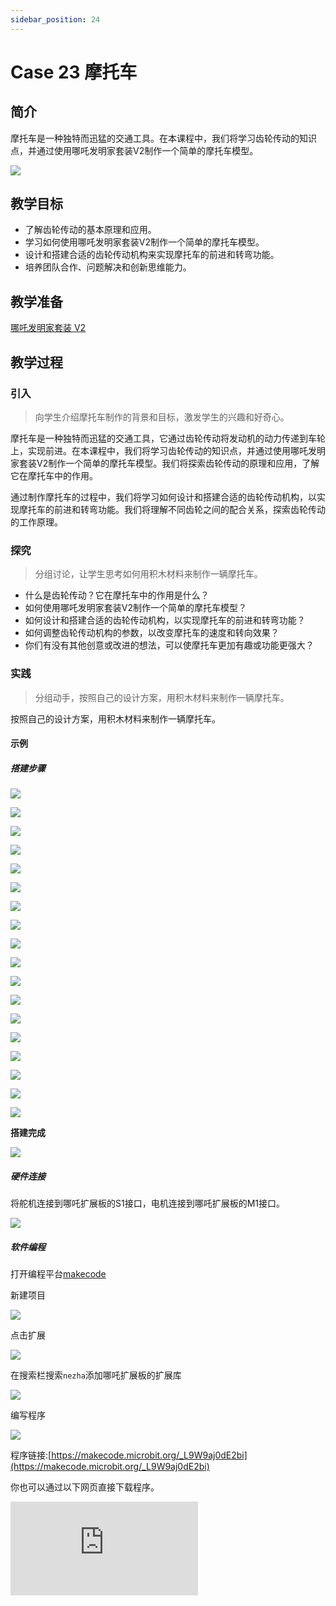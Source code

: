 ```yaml
---
sidebar_position: 24
---
```


# Case 23 摩托车

## 简介

摩托车是一种独特而迅猛的交通工具。在本课程中，我们将学习齿轮传动的知识点，并通过使用哪吒发明家套装V2制作一个简单的摩托车模型。


![](./images/nezha-inventors-kit-v2-case-23-01.png)


## 教学目标

- 了解齿轮传动的基本原理和应用。
- 学习如何使用哪吒发明家套装V2制作一个简单的摩托车模型。
- 设计和搭建合适的齿轮传动机构来实现摩托车的前进和转弯功能。
- 培养团队合作、问题解决和创新思维能力。


## 教学准备

[哪吒发明家套装 V2](https://www.elecfreaks.com/nezha-inventor-s-kit-v2-for-micro-bit.html)


## 教学过程

### 引入

>向学生介绍摩托车制作的背景和目标，激发学生的兴趣和好奇心。

摩托车是一种独特而迅猛的交通工具，它通过齿轮传动将发动机的动力传递到车轮上，实现前进。在本课程中，我们将学习齿轮传动的知识点，并通过使用哪吒发明家套装V2制作一个简单的摩托车模型。我们将探索齿轮传动的原理和应用，了解它在摩托车中的作用。

通过制作摩托车的过程中，我们将学习如何设计和搭建合适的齿轮传动机构，以实现摩托车的前进和转弯功能。我们将理解不同齿轮之间的配合关系，探索齿轮传动的工作原理。

### 探究

>分组讨论，让学生思考如何用积木材料来制作一辆摩托车。

- 什么是齿轮传动？它在摩托车中的作用是什么？
- 如何使用哪吒发明家套装V2制作一个简单的摩托车模型？
- 如何设计和搭建合适的齿轮传动机构，以实现摩托车的前进和转弯功能？
- 如何调整齿轮传动机构的参数，以改变摩托车的速度和转向效果？
- 你们有没有其他创意或改进的想法，可以使摩托车更加有趣或功能更强大？

### 实践

>分组动手，按照自己的设计方案，用积木材料来制作一辆摩托车。

按照自己的设计方案，用积木材料来制作一辆摩托车。

#### 示例

##### 搭建步骤

![](./images/nezha-inventors-kit-v2-step-23-01.png)

![](./images/nezha-inventors-kit-v2-step-23-02.png)

![](./images/nezha-inventors-kit-v2-step-23-03.png)

![](./images/nezha-inventors-kit-v2-step-23-04.png)

![](./images/nezha-inventors-kit-v2-step-23-05.png)

![](./images/nezha-inventors-kit-v2-step-23-06.png)

![](./images/nezha-inventors-kit-v2-step-23-07.png)

![](./images/nezha-inventors-kit-v2-step-23-08.png)

![](./images/nezha-inventors-kit-v2-step-23-09.png)

![](./images/nezha-inventors-kit-v2-step-23-10.png)

![](./images/nezha-inventors-kit-v2-step-23-11.png)

![](./images/nezha-inventors-kit-v2-step-23-12.png)

![](./images/nezha-inventors-kit-v2-step-23-13.png)

![](./images/nezha-inventors-kit-v2-step-23-14.png)

![](./images/nezha-inventors-kit-v2-step-23-15.png)

![](./images/nezha-inventors-kit-v2-step-23-16.png)

![](./images/nezha-inventors-kit-v2-step-23-17.png)

![](./images/nezha-inventors-kit-v2-step-23-18.png)

**搭建完成**

![](./images/nezha-inventors-kit-v2-case-23-01.png)

##### 硬件连接

将舵机连接到哪吒扩展板的S1接口，电机连接到哪吒扩展板的M1接口。

![](./images/nezha-inventors-kit-v2-case-23-02.png)

##### 软件编程

打开编程平台[makecode](https://makecode.microbit.org/#)

新建项目

![](./images/nezha-inventors-kit-v2-case-19-03.png)

点击扩展

![](./images/nezha-inventors-kit-v2-case-19-04.png)


在搜索栏搜索`nezha`添加哪吒扩展板的扩展库

![](./images/nezha-inventors-kit-v2-case-19-06.png)

编写程序

![](./images/nezha-inventors-kit-v2-case-23-07.png)


程序链接:[https://makecode.microbit.org/_L9W9aj0dE2bi](https://makecode.microbit.org/_L9W9aj0dE2bi)

你也可以通过以下网页直接下载程序。

<div
    style={{
        position: 'relative',
        paddingBottom: '60%',
        overflow: 'hidden',
    }}
>
    <iframe
        src="https://makecode.microbit.org/_L9W9aj0dE2bi"
        frameborder="0"
        sandbox="allow-popups allow-forms allow-scripts allow-same-origin"
        style={{
            position: 'absolute',
            width: '100%',
            height: '100%',
        }}
    />
</div>



### 展示

>分组展示，尝试制作遥控摩托车，比较各组的成果和效果。

#### 示例案例效果

按下micro:bit上的A键，摩托车开始行驶。

![](./images/nezha-inventors-kit-v2-case-23.gif)

### 反思

>分组分享，让每组的学生分享自己的制作过程和心得，总结自己遇到的问题和解决办法，评价自己的优点和不足。
